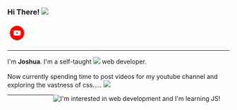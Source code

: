 ### Hi There! <img src="https://media.giphy.com/media/hvRJCLFzcasrR4ia7z/giphy.gif" width="25px">
  <a href="https://www.youtube.com/channel/UCaOfcXVQxTXlK-aqB4rUv_w">
   <img alt="YouTube" width="44" title="YouTube" src="./371907120_YOUTUBE_ICON_TRANSPARENT_1080.gif">
</a>
<hr>

I'm **Joshua**. I'm a self-taught <img src="https://github.com/rudrabarad/rudrabarad/blob/master/Assets/Developer.gif" width="30px"> web developer.
<br />
<br>
Now currently spending time to post videos for my youtube channel and exploring the vastness of css..... <img src="https://github.com/rudrabarad/rudrabarad/blob/master/Assets/Designer.gif" width="30px">
<br>

<img class="joshj20" align="right" src="https://camo.githubusercontent.com/a4c584bce1c41271485d28f92aaf9f581b3c88b68ca723b6edfd58b4ba988c2b/68747470733a2f2f63646e2e6472696262626c652e636f6d2f75736572732f313138373833362f73637265656e73686f74732f363533393432392f70726f6772616d65722e676966" title="I'm interested in web development and I'm learning JS!" width="400" >
<hr>
